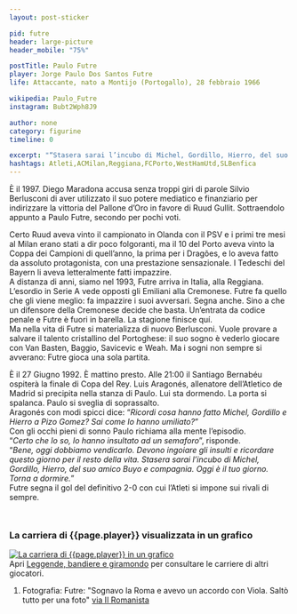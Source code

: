 ```yaml
---
layout: post-sticker

pid: futre
header: large-picture
header_mobile: "75%"

postTitle: Paulo Futre
player: Jorge Paulo Dos Santos Futre
life: Attaccante, nato a Montijo (Portogallo), 28 febbraio 1966

wikipedia: Paulo_Futre
instagram: Bubt2Wph8J9

author: none
category: figurine
timeline: 0

excerpt: "“Stasera sarai l’incubo di Michel, Gordillo, Hierro, del suo amico Buyo e compagnia. Oggi è il tuo giorno. Torna a dormire...”"
hashtags: Atleti,ACMilan,Reggiana,FCPorto,WestHamUtd,SLBenfica
---
```

È il 1997. Diego Maradona accusa senza troppi giri di parole Silvio Berlusconi di aver utilizzato il suo potere mediatico e finanziario per indirizzare la vittoria del Pallone d’Oro in favore di Ruud Gullit. Sottraendolo appunto a Paulo Futre, secondo per pochi voti.

Certo Ruud aveva vinto il campionato in Olanda con il PSV e i primi tre mesi al Milan erano stati a dir poco folgoranti, ma il 10 del Porto aveva vinto la Coppa dei Campioni di quell’anno, la prima per i Dragões, e lo aveva fatto da assoluto protagonista, con una prestazione sensazionale. I Tedeschi del Bayern li aveva letteralmente fatti impazzire.  
A distanza di anni, siamo nel 1993, Futre arriva in Italia, alla Reggiana. L’esordio in Serie A vede opposti gli Emiliani alla Cremonese. Futre fa quello che gli viene meglio: fa impazzire i suoi avversari. Segna anche. Sino a che un difensore della Cremonese decide che basta. Un’entrata da codice penale e Futre è fuori in barella. La stagione finisce quí.  
Ma nella vita di Futre si materializza di nuovo Berlusconi. Vuole provare a salvare il talento cristallino del Portoghese: il suo sogno è vederlo giocare con Van Basten, Baggio, Savicevic e Weah. Ma i sogni non sempre si avverano: Futre gioca una sola partita.

È il 27 Giugno 1992. È mattino presto. Alle 21:00 il Santiago Bernabéu ospiterà la finale di Copa del Rey. Luis Aragonés, allenatore dell’Atletico de Madrid si precipita nella stanza di Paulo. Lui sta dormendo. La porta si spalanca. Paulo si sveglia di soprassalto.  
Aragonés con modi spicci dice: “_Ricordi cosa hanno fatto Michel, Gordillo e Hierro a Pizo Gomez? Sai come lo hanno umiliato?_”  
Con gli occhi pieni di sonno Paulo richiama alla mente l’episodio.  
“_Certo che lo so, lo hanno insultato ad un semaforo_”, risponde.  
“_Bene, oggi dobbiamo vendicarlo. Devono ingoiare gli insulti e ricordare questo giorno per il resto della vita. Stasera sarai l’incubo di Michel, Gordillo, Hierro, del suo amico Buyo e compagnia. Oggi è il tuo giorno. Torna a dormire._”  
Futre segna il gol del definitivo 2-0 con cui l’Atleti si impone sui rivali di sempre.

<div style="margin-top: 50px;">
<h3>La carriera di {{page.player}} visualizzata in un grafico</h3>
<a href="/leggende-bandiere-e-giramondo" title="La carriera di {{page.player}} visualizzata in un grafico"><img class="responsive-img w100 border" src="{{site.baseurl}}/assets/pics/careers/{{page.pid}}.png" alt="La carriera di {{page.player}} in un grafico"/></a>
</div>
Apri <a href="/leggende-bandiere-e-giramondo" title="La carriera di {{page.player}} visualizzata in un grafico">Leggende, bandiere e giramondo</a> per consultare le carriere di altri giocatori.


<div class="post-disclaimer">
<ol>
	<li>Fotografia: Futre: "Sognavo la Roma e avevo un accordo con Viola. Saltò tutto per una foto" <a href="https://www.ilromanista.eu/rubriche/commenti/10539/futre-sognavo-la-roma-e-avevo-un-accordo-con-viola-salta-tutto-per-una-foto-" target="_blank">via Il Romanista</a></li>
</ol>
</div>
